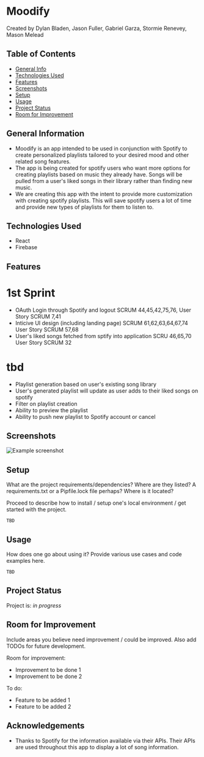 # Moodify
  Created by Dylan Bladen, Jason Fuller, Gabriel Garza, Stormie Renevey, Mason Melead
	
## Table of Contents
* [General Info](#general-information)
* [Technologies Used](#technologies-used)
* [Features](#features)
* [Screenshots](#screenshots)
* [Setup](#setup)
* [Usage](#usage)
* [Project Status](#project-status)
* [Room for Improvement](#room-for-improvement)


## General Information
- Moodify is an app intended to be used in conjunction with Spotify to create personalized playlists tailored to your desired mood and other related song features. 
- The app is being created for spotify users who want more options for creating playlists based on music they already have. Songs will be pulled from a user's liked songs in their library rather than finding new music.
- We are creating this app with the intent to provide more customization with creating spotify playlists. This will save spotify users a lot of time and provide new types of playlists for them to listen to.


## Technologies Used
- React
- Firebase


## Features
# 1st Sprint
*  OAuth Login through Spotify and logout SCRUM 44,45,42,75,76, User Story SCRUM 7,41
*  Inticive UI design (including landing page) SCRUM 61,62,63,64,67,74 User Story SCRUM 57,68
*  User's liked songs fetched from sptify into application SCRU 46,65,70 User Story SCRUM 32
# tbd
*  Playlist generation based on user's existing song library
*  User's generated playlist will update as user adds to their liked songs on spotify
*  Filter on playlist creation
*  Ability to preview the playlist
*  Ability to push new playlist to Spotify account or cancel


## Screenshots
![Example screenshot](./img/screenshot.png)
<!-- If you have screenshots you'd like to share, include them here. -->


## Setup
What are the project requirements/dependencies? Where are they listed? A requirements.txt or a Pipfile.lock file perhaps? Where is it located?

Proceed to describe how to install / setup one's local environment / get started with the project.

`TBD`


## Usage
How does one go about using it?
Provide various use cases and code examples here.

`TBD`


## Project Status
Project is: _in progress_


## Room for Improvement
Include areas you believe need improvement / could be improved. Also add TODOs for future development.

Room for improvement:
- Improvement to be done 1
- Improvement to be done 2

To do:
- Feature to be added 1
- Feature to be added 2


## Acknowledgements
- Thanks to Spotify for the information available via their APIs. Their APIs are used throughout this app to display a lot of song information.